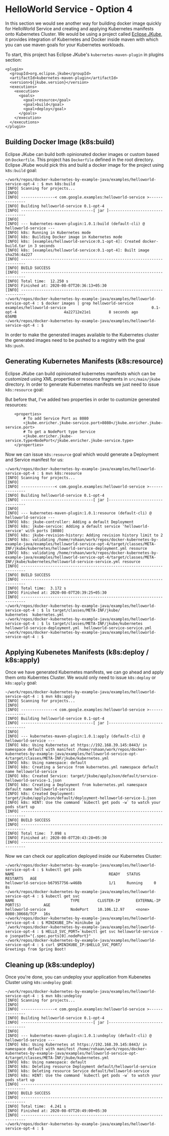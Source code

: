 # HelloWorld Service - Option 4

In this section we would see another way for building docker image quickly for HelloWorld Service 
and creating and applying Kubernetes manifests onto Kubernetes Cluster. We would be using a project
called [Eclipse JKube](https://github.com/eclipse/jkube), it provides integration of Kubernetes
and Docker inside maven with which you can use maven goals for your Kubernetes workloads.

To start, this project has Eclipse JKube's `kubernetes-maven-plugin` in plugins section:
```
<plugin>
  <groupId>org.eclipse.jkube</groupId>
  <artifactId>kubernetes-maven-plugin</artifactId>
  <version>${jkube.version}</version>
  <executions>
    <execution>
      <goals>
        <goal>resource</goal>
        <goal>build</goal>
        <goal>deploy</goal>
      </goals>
    </execution>
  </executions>
</plugin>
```

## Building Docker Image (k8s:build)
Eclipse JKube can build both opinionated docker images or custom based on `Dockerfile`. This project
has `Dockerfile` defined in the root directory. Eclipse JKube would pick this and build a docker 
image for the project using `k8s:build` goal:
```
~/work/repos/docker-kubernetes-by-example-java/examples/helloworld-service-opt-4 : $ mvn k8s:build
[INFO] Scanning for projects...
[INFO]
[INFO] ---------------< com.google.examples:helloworld-service >---------------
[INFO] Building helloworld-service 0.1-opt-4
[INFO] --------------------------------[ jar ]---------------------------------
[INFO]
[INFO] --- kubernetes-maven-plugin:1.0.1:build (default-cli) @ helloworld-service ---
[INFO] k8s: Running in Kubernetes mode
[INFO] k8s: Building Docker image in Kubernetes mode
[INFO] k8s: [examples/helloworld-service:0.1-opt-4]: Created docker-build.tar in 3 seconds
[INFO] k8s: [examples/helloworld-service:0.1-opt-4]: Built image sha256:4a227
[INFO] ------------------------------------------------------------------------
[INFO] BUILD SUCCESS
[INFO] ------------------------------------------------------------------------
[INFO] Total time:  12.250 s
[INFO] Finished at: 2020-08-07T20:36:13+05:30
[INFO] ------------------------------------------------------------------------
~/work/repos/docker-kubernetes-by-example-java/examples/helloworld-service-opt-4 : $ docker images | grep helloworld-service
examples/helloworld-service                                      0.1-opt-4                     4a22712e21e1        8 seconds ago       656MB
~/work/repos/docker-kubernetes-by-example-java/examples/helloworld-service-opt-4 : $
```

In order to make the generated images available to the Kubernetes cluster the generated images need to be pushed to a registry with the goal `k8s:push`.

## Generating Kubernetes Manifests (k8s:resource)
Eclipse JKube can build opinionated kubernetes manifests which can be customized using XML properties
or resource fragments in `src/main/jkube` directory. In order to generate Kubernetes manifests we just
need to issue `k8s:resource` goal:

But before that, I've added two properties in order to customize generated resources:
```
    <properties>
        # To add Service Port as 8080
        <jkube.enricher.jkube-service.port>8080</jkube.enricher.jkube-service.port>
        # To get a NodePort type Service
        <jkube.enricher.jkube-service.type>NodePort</jkube.enricher.jkube-service.type>
    </properties>

```

Now we can issue `k8s:resource` goal which would generate a Deployment and Service manifest
for us:

```
~/work/repos/docker-kubernetes-by-example-java/examples/helloworld-service-opt-4 : $ mvn k8s:resource
[INFO] Scanning for projects...
[INFO]
[INFO] ---------------< com.google.examples:helloworld-service >---------------
[INFO] Building helloworld-service 0.1-opt-4
[INFO] --------------------------------[ jar ]---------------------------------
[INFO]
[INFO] --- kubernetes-maven-plugin:1.0.1:resource (default-cli) @ helloworld-service ---
[INFO] k8s: jkube-controller: Adding a default Deployment
[INFO] k8s: jkube-service: Adding a default service 'helloworld-service' with ports [8080]
[INFO] k8s: jkube-revision-history: Adding revision history limit to 2
[INFO] k8s: validating /home/rohaan/work/repos/docker-kubernetes-by-example-java/examples/helloworld-service-opt-4/target/classes/META-INF/jkube/kubernetes/helloworld-service-deployment.yml resource
[INFO] k8s: validating /home/rohaan/work/repos/docker-kubernetes-by-example-java/examples/helloworld-service-opt-4/target/classes/META-INF/jkube/kubernetes/helloworld-service-service.yml resource
[INFO] ------------------------------------------------------------------------
[INFO] BUILD SUCCESS
[INFO] ------------------------------------------------------------------------
[INFO] Total time:  3.172 s
[INFO] Finished at: 2020-08-07T20:39:25+05:30
[INFO] ------------------------------------------------------------------------
~/work/repos/docker-kubernetes-by-example-java/examples/helloworld-service-opt-4 : $ ls target/classes/META-INF/jkube/
kubernetes  kubernetes.yml
~/work/repos/docker-kubernetes-by-example-java/examples/helloworld-service-opt-4 : $ ls target/classes/META-INF/jkube/kubernetes
helloworld-service-deployment.yml  helloworld-service-service.yml
~/work/repos/docker-kubernetes-by-example-java/examples/helloworld-service-opt-4 : $
```

## Applying Kubenetes Manifests (k8s:deploy / k8s:apply)
Once we have generated Kubernetes manifests, we can go ahead and apply them onto Kuberntes Cluster.
We would only need to issue `k8s:deploy` or `k8s:apply` goal:
```
~/work/repos/docker-kubernetes-by-example-java/examples/helloworld-service-opt-4 : $ mvn k8s:apply
[INFO] Scanning for projects...
[INFO] 
[INFO] ---------------< com.google.examples:helloworld-service >---------------
[INFO] Building helloworld-service 0.1-opt-4
[INFO] --------------------------------[ jar ]---------------------------------
[INFO] 
[INFO] --- kubernetes-maven-plugin:1.0.1:apply (default-cli) @ helloworld-service ---
[INFO] k8s: Using Kubernetes at https://192.168.39.145:8443/ in namespace default with manifest /home/rohaan/work/repos/docker-kubernetes-by-example-java/examples/helloworld-service-opt-4/target/classes/META-INF/jkube/kubernetes.yml 
[INFO] k8s: Using namespace: default
[INFO] k8s: Creating a Service from kubernetes.yml namespace default name helloworld-service
[INFO] k8s: Created Service: target/jkube/applyJson/default/service-helloworld-service-1.json
[INFO] k8s: Creating a Deployment from kubernetes.yml namespace default name helloworld-service
[INFO] k8s: Created Deployment: target/jkube/applyJson/default/deployment-helloworld-service-1.json
[INFO] k8s: HINT: Use the command `kubectl get pods -w` to watch your pods start up
[INFO] ------------------------------------------------------------------------
[INFO] BUILD SUCCESS
[INFO] ------------------------------------------------------------------------
[INFO] Total time:  7.098 s
[INFO] Finished at: 2020-08-07T20:43:28+05:30
[INFO] ------------------------------------------------------------------------
```

Now we can check our application deployed inside our Kubernetes Cluster:
```
~/work/repos/docker-kubernetes-by-example-java/examples/helloworld-service-opt-4 : $ kubectl get pods
NAME                                          READY   STATUS      RESTARTS   AGE
helloworld-service-b67957756-w468b            1/1     Running     0          8s
~/work/repos/docker-kubernetes-by-example-java/examples/helloworld-service-opt-4 : $ kubectl get svc
NAME                         TYPE        CLUSTER-IP       EXTERNAL-IP   PORT(S)          AGE
helloworld-service           NodePort    10.106.12.97     <none>        8080:30668/TCP   16s
~/work/repos/docker-kubernetes-by-example-java/examples/helloworld-service-opt-4 : $ MINIKUBE_IP=`minikube ip`
`/work/repos/docker-kubernetes-by-example-java/examples/helloworld-service-opt-4 : $ HELLO_SVC_PORT=`kubectl get svc helloworld-service -o jsonpath="{.spec.ports[0].nodePort}"
~/work/repos/docker-kubernetes-by-example-java/examples/helloworld-service-opt-4 : $ curl $MINIKUBE_IP:$HELLO_SVC_PORT/
Greetings from Spring Boot!
```

## Cleaning up (k8s:undeploy)
Once you're done, you can undeploy your application from Kubenetes Cluster using `k8s:undeploy` goal:
```
~/work/repos/docker-kubernetes-by-example-java/examples/helloworld-service-opt-4 : $ mvn k8s:undeploy
[INFO] Scanning for projects...
[INFO]
[INFO] ---------------< com.google.examples:helloworld-service >---------------
[INFO] Building helloworld-service 0.1-opt-4
[INFO] --------------------------------[ jar ]---------------------------------
[INFO]
[INFO] --- kubernetes-maven-plugin:1.0.1:undeploy (default-cli) @ helloworld-service ---
[INFO] k8s: Using Kubernetes at https://192.168.39.145:8443/ in namespace default with manifest /home/rohaan/work/repos/docker-kubernetes-by-example-java/examples/helloworld-service-opt-4/target/classes/META-INF/jkube/kubernetes.yml
[INFO] k8s: Using namespace: default
[INFO] k8s: Deleting resource Deployment default/helloworld-service
[INFO] k8s: Deleting resource Service default/helloworld-service
[INFO] k8s: HINT: Use the command `kubectl get pods -w` to watch your pods start up
[INFO] ------------------------------------------------------------------------
[INFO] BUILD SUCCESS
[INFO] ------------------------------------------------------------------------
[INFO] Total time:  4.241 s
[INFO] Finished at: 2020-08-07T20:49:00+05:30
[INFO] ------------------------------------------------------------------------
~/work/repos/docker-kubernetes-by-example-java/examples/helloworld-service-opt-4 : $
```
